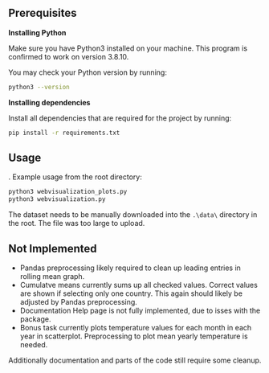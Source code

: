 ## Prerequisites

**Installing Python**

Make sure you have Python3 installed on your machine. This program is confirmed to work on version 3.8.10.

You may check your Python version by running:
```bash
python3 --version
```

**Installing dependencies**

Install all dependencies that are required for the project by running:
```bash
pip install -r requirements.txt
```

## Usage
. Example usage from the root directory:
```bash
python3 webvisualization_plots.py
python3 webvisualization.py
```

The dataset needs to be manually downloaded into the `.\data\` directory in the root. The file was too large to upload.

## Not Implemented
- Pandas preprocessing likely required to clean up leading entries in rolling mean graph.
- Cumulatve means currently sums up all checked values. Correct values are shown if selecting only one country.
	This again should likely be adjusted by Pandas preprocessing.
- Documentation Help page is not fully implemented, due to isses with the package.
- Bonus task currently plots temperature values for each month in each year in scatterplot. Preprocessing to plot mean 
	yearly temperature is needed.

Additionally documentation and parts of the code still require some cleanup.
